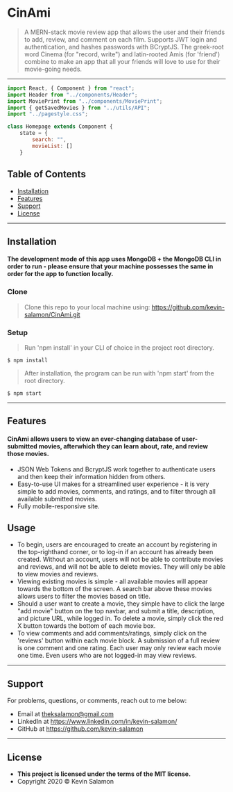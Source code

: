 # CinAmi

> A MERN-stack movie review app that allows the user and their friends to add, review, and comment on each film. Supports JWT login and authentication, and hashes passwords with BCryptJS.
> The greek-root word Cinema (for "record, write") and latin-rooted Amis (for 'friend') combine to make an app that all your friends will love to use for their movie-going needs.

---

```javascript
import React, { Component } from "react";
import Header from "../components/Header";
import MoviePrint from "../components/MoviePrint";
import { getSavedMovies } from "../utils/API";
import "../pagestyle.css";

class Homepage extends Component {
    state = {
        search: "",
        movieList: []
    }
```

## Table of Contents

- [Installation](#installation)
- [Features](#features)
- [Support](#support)
- [License](#license)

---

## Installation

#### The development mode of this app uses MongoDB + the MongoDB CLI in order to run - please ensure that your machine possesses the same in order for the app to function locally.

### Clone

> Clone this repo to your local machine using: https://github.com/kevin-salamon/CinAmi.git

### Setup

> Run 'npm install' in your CLI of choice in the project root directory.

```shell
$ npm install
```

> After installation, the program can be run with 'npm start' from the root directory.

```shell
$ npm start
```

---

## Features

#### CinAmi allows users to view an ever-changing database of user-submitted movies, afterwhich they can learn about, rate, and review those movies.
- JSON Web Tokens and BcryptJS work together to authenticate users and then keep their information hidden from others.
- Easy-to-use UI makes for a streamlined user experience - it is very simple to add movies, comments, and ratings, and to filter through all available submitted movies.
- Fully mobile-responsive site.

## Usage
- To begin, users are encouraged to create an account by registering in the top-righthand corner, or to log-in if an account has already been created. Without an account, users will not be able to contribute movies and reviews, and will not be able to delete movies. They will only be able to view movies and reviews.
- Viewing existing movies is simple - all available movies will appear towards the bottom of the screen. A search bar above these movies allows users to filter the movies based on title. 
- Should a user want to create a movie, they simple have to click the large "add movie" button on the top navbar, and submit a title, description, and picture URL, while logged in. To delete a movie, simply click the red X button towards the bottom of each movie box.
- To view comments and add comments/ratings, simply click on the 'reviews' button within each movie block. A submission of a full review is one comment and one rating. Each user may only review each movie one time. Even users who are not logged-in may view reviews.

---

## Support

For problems, questions, or comments, reach out to me below:

- Email at theksalamon@gmail.com
- LinkedIn at https://www.linkedin.com/in/kevin-salamon/
- GitHub at https://github.com/kevin-salamon

---

## License

- **This project is licensed under the terms of the MIT license.**
- Copyright 2020 © Kevin Salamon